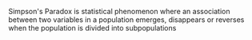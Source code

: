 Simpson's Paradox is statistical phenomenon where an association between two variables in a population emerges, disappears or reverses when the population is divided into subpopulations